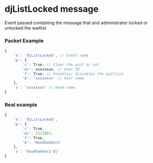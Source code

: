 # djListLocked message

Event passed containing the message that and administrator locked or unlocked the waitlist

### Packet Example
```js
{
    'a': 'djListLocked', // Event name
    'p': {
        'c': True, // Clear the wait or not
        'mi': xxxxxxxx, // User ID
        'f': True, // Ennables/ dissables the waitlist
        'm': 'xxxxxxxx' // User name
    }, 
    's': 'xxxxxxxx' // Room name
}
```
### Real example
```js
{
    'a': 'djListLocked', 
    'p': {
        'c': True, 
        'mi': 5113863, 
        'f': True, 
        'm': 'Houdhakker2'
    }, 
    's': 'houdhakker2-dj'
}
```
